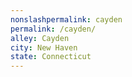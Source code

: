 ```yaml
---
﻿nonslashpermalink: cayden
permalink: /cayden/
alley: Cayden
city: New Haven
state: Connecticut
---
```

